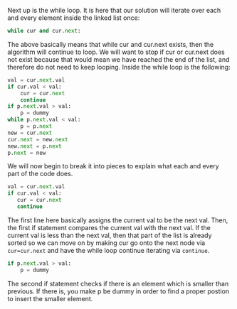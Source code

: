 Next up is the while loop. It is here that our solution will iterate over each and every element inside the linked list once:

```python
while cur and cur.next:
```

The above basically means that while cur and cur.next exists, then the algorithm will continue to loop. We will want to stop if cur or cur.next does not exist because that would mean we have reached the end of the list, and therefore do not need to keep looping. Inside the while loop is the following:

```python
val = cur.next.val
if cur.val < val:
    cur = cur.next
    continue
if p.next.val > val:
    p = dummy
while p.next.val < val:
    p = p.next
new = cur.next
cur.next = new.next
new.next = p.next
p.next = new
```

We will now begin to break it into pieces to explain what each and every part of the code does. 

```python
val = cur.next.val
if cur.val < val:
   cur = cur.next
   continue
```

The first line here basically assigns the current val to be the next val. Then, the first if statement compares the current val with the next val. If the current val is less than the next val, then that part of the list is already sorted so we can move on by making cur go onto the next node via `cur=cur.next` and have the while loop continue iterating via `continue`.

```python
if p.next.val > val:
    p = dummy
```

The second if statement checks if there is an element which is smaller than previous. If there is, you make p be dummy in order to find a proper postion to insert the smaller element.

